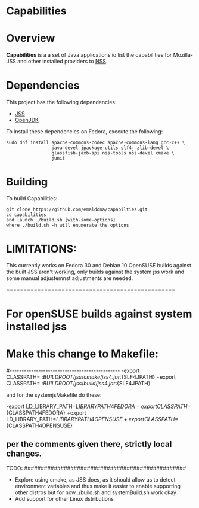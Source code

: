 Capabilities
========================================

Overview
========================================

**Capabilities** is a a set of Java applications
io list the capabilities for Mozilla-JSS and other installed providers to [NSS](https://developer.mozilla.org/en-US/docs/Mozilla/Projects/NSS).

Dependencies
========================================

This project has the following dependencies:

 - [JSS](https://github.com/dogtagpki/jss)
 - [OpenJDK](https://openjdk.java.net/)

To install these dependencies on Fedora, execute the following:

    sudo dnf install apache-commons-codec apache-commons-lang gcc-c++ \
                     java-devel jpackage-utils slf4j zlib-devel \
                     glassfish-jaxb-api nss-tools nss-devel cmake \
                     junit

Building
========================================
To build Capabilities:

    git clone https://github.com/emaldona/capabilties.git
    cd capabilities
    and launch ./build.sh [with-some-options]
    where ./build.sh -h will enumerate the options

LIMITATIONS:
========================================
This currently works on Fedora 30 and Debian 10
OpenSUSE builds against the built JSS aren't working,
only builds against the system jss work and some manual adjustemnst
adjustments are needed.

=================================================
# For openSUSE builds against system installed jss
# Make this change to Makefile:
#----------------------------------------------
-export CLASSPATH=.:${BUILDROOT}/jss/cmake/jss4.jar:${SLF4JPATH}
+export CLASSPATH=.:${BUILDROOT}/jss/build/jss4.jar:${SLF4JPATH}

and for the systemjsMakefile do these:

-export LD_LIBRARY_PATH=${LIBRARYPATH4FEDORA}
-export CLASSPATH=${CLASSPATH4FEDORA}
+export LD_LIBRARY_PATH=${LIBRARYPATH4OPENSUSE}
+export CLASSPATH=${CLASSPATH4OPENSUSE}

per the comments given there, strictly local changes.
-----------------------------------------------------
TODO:
#################################################
- Explore using cmake, as JSS does, as it should allow us to detect environment
  variables and thus make it easier to enable supporting other distros
  but for now ./build.sh and systemBuild.sh work okay
- Add support for other Linux dstributions

